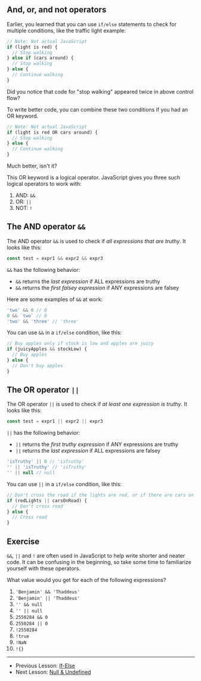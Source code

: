 ## And, or, and not operators

Earlier, you learned that you can use `if/else` statements to check for multiple conditions, like the traffic light example:

```js
// Note: Not actual JavaScript
if (light is red) {
  // Stop walking
} else if (cars around) {
  // Stop walking
} else {
  // Continue walking
}
```

Did you notice that code for "stop walking" appeared twice in above control flow?

To write better code, you can combine these two conditions if you had an OR keyword.

```js
// Note: Not actual JavaScript
if (light is red OR cars around) {
  // Stop walking
} else {
  // Continue walking
}
```

Much better, isn't it?

This OR keyword is a logical operator. JavaScript gives you three such logical operators to work with:

1. AND: `&&`
2. OR: `||`
3. NOT: `!`

## The AND operator `&&`

The AND operator `&&` is used to check if *all expressions that are truthy*. It looks like this:

```js
const test = expr1 && expr2 && expr3
```

`&&` has the following behavior:

- `&&` returns the *last expression* if ALL expressions are truthy
- `&&` returns the *first falsey expression* if ANY expressions are falsey

Here are some examples of `&&` at work:

```js
'two' && 0 // 0
0 && `two` // 0
'two' && 'three' // 'three'
```

You can use `&&` in a `if/else` condition, like this:

```js
// Buy apples only if stock is low and apples are juicy
if (juicyApples && stockLow) {
  // Buy apples
} else {
  // Don't buy apples
}
```

## The OR operator `||`

The OR operator `||` is used to check if *at least one expression is truthy*. It looks like this:

```js
const test = expr1 || expr2 || expr3
```

`||` has the following behavior:

- `||` returns the *first truthy expression* if ANY expressions are truthy
- `||` returns the *last expression* if ALL expressions are falsey

```js
'isTruthy' || 0 // 'isTruthy'
'' || 'isTruthy' // 'isTruthy'
'' || null // null
```

You can use `||` in a `if/else` condition, like this:

```js
// Don't cross the road if the lights are red, or if there are cars on the road
if (redLights || carsOnRoad) {
  // Don't cross road
} else {
  // Cross road
}
```

## Exercise

`&&`, `||` and `!` are often used in JavaScript to help write shorter and neater code. It can be confusing in the beginning, so take some time to familiarize yourself with these operators.

What value would you get for each of the following expressions?

1. `'Benjamin' && 'Thaddeus'`
2. `'Benjamin' || 'Thaddeus'`
3. `'' && null`
4. `'' || null`
5. `2550284 && 0`
6. `2550284 || 0`
7. `!2550284`
8. `!true`
9. `!NaN`
10. `!{}`

---

- Previous Lesson: [If-Else](12.if-else.md)
- Next Lesson: [Null & Undefined](14.null-and-undefined.md)